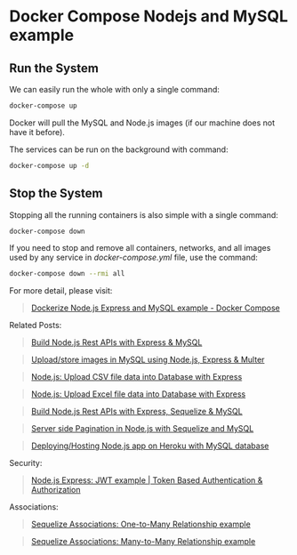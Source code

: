 # Docker Compose Nodejs and MySQL example

## Run the System

We can easily run the whole with only a single command:

```bash
docker-compose up
```

Docker will pull the MySQL and Node.js images (if our machine does not have it before).

The services can be run on the background with command:

```bash
docker-compose up -d
```

## Stop the System

Stopping all the running containers is also simple with a single command:

```bash
docker-compose down
```

If you need to stop and remove all containers, networks, and all images used by any service in <em>docker-compose.yml</em> file, use the command:

```bash
docker-compose down --rmi all
```

For more detail, please visit:

> [Dockerize Node.js Express and MySQL example - Docker Compose](https://www.bezkoder.com/docker-compose-nodejs-mysql/)

Related Posts:

> [Build Node.js Rest APIs with Express & MySQL](https://www.bezkoder.com/node-js-rest-api-express-mysql/)

> [Upload/store images in MySQL using Node.js, Express & Multer](https://www.bezkoder.com/node-js-upload-image-mysql/)

> [Node.js: Upload CSV file data into Database with Express](https://bezkoder.com/node-js-upload-csv-file-database/)

> [Node.js: Upload Excel file data into Database with Express](https://www.bezkoder.com/node-js-upload-excel-file-database/)

> [Build Node.js Rest APIs with Express, Sequelize & MySQL](https://bezkoder.com/node-js-express-sequelize-mysql/)

> [Server side Pagination in Node.js with Sequelize and MySQL](https://bezkoder.com/node-js-sequelize-pagination-mysql/)

> [Deploying/Hosting Node.js app on Heroku with MySQL database](https://bezkoder.com/deploy-node-js-app-heroku-cleardb-mysql/)

Security:

> [Node.js Express: JWT example | Token Based Authentication & Authorization](https://bezkoder.com/node-js-jwt-authentication-mysql/)

Associations:

> [Sequelize Associations: One-to-Many Relationship example](https://bezkoder.com/sequelize-associate-one-to-many/)

> [Sequelize Associations: Many-to-Many Relationship example](https://bezkoder.com/sequelize-associate-many-to-many/)

